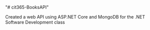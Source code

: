 "# cit365-BooksAPI" 

Created a web API using ASP.NET Core and MongoDB for the .NET Software Development class
